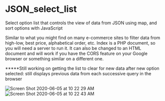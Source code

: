 # JSON_select_list
Select option list that controls the view of data from JSON using map, and sort options with JavaScript

Similar to what you might find on many e-commerce sites to filter data from high-low, best price, alphabetical order, etc.
Index is a PHP document, so you will need a server to run it. It can also be changed to an HTML document and will work if you have 
the CORS feature on your Google browser or something similar on a different one. 

*****Still working on getting the list to clear for new data after new option selected: still displays previous data from each successive query in the browser

![Screen Shot 2020-06-05 at 10 22 29 AM](https://user-images.githubusercontent.com/22375594/83894170-8d4d6480-a716-11ea-8b85-43153f19d728.png)
![Screen Shot 2020-06-05 at 10 22 43 AM](https://user-images.githubusercontent.com/22375594/83894177-8fafbe80-a716-11ea-9706-8dff4b6d5e92.png)
